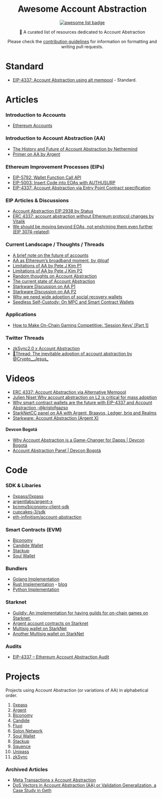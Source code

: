   <h1 align="center">Awesome Account Abstraction</h1>
  <p align="center">
    <a href="https://github.com/sindresorhus/awesome">
      <img alt="awesome list badge" src="https://cdn.rawgit.com/sindresorhus/awesome/d7305f38d29fed78fa85652e3a63e154dd8e8829/media/badge.svg">
    </a>
  </p>

  <p align="center">📖 A curated list of resources dedicated to Account Abstraction</p>
  <p align="center">Please check the <a href="CONTRIBUTING.md">contribution guidelines</a> for information on formatting and writing pull requests.</p>


# Standard

* [EIP-4337: Account Abstraction using alt mempool](https://eips.ethereum.org/EIPS/eip-4337) - Standard.

# Articles

### Introduction to Accounts
* [Ethereum Accounts](https://ethereum.org/en/developers/docs/accounts/)

### Introduction to Account Abstraction (AA)
* [The History and Future of Account Abstraction by Nethermind](https://medium.com/nethermind-eth/the-history-and-future-of-account-abstraction-10cb097ebdc8)
* [Primer on AA by Argent](https://www.argent.xyz/blog/wtf-is-account-abstraction/)

### Ethereum Improvement Processes (EIPs)
* [EIP-5792: Wallet Function Call API](https://eips.ethereum.org/EIPS/eip-5792)
* [EIP-5003: Insert Code into EOAs with AUTHUSURP](https://eips.ethereum.org/EIPS/eip-5003)
* [EIP-4337: Account Abstraction via Entry Point Contract specification](https://eips.ethereum.org/EIPS/eip-4337)

### EIP Articles & Discussions
* [Account Abstraction EIP:2938 by Status](https://our.status.im/account-abstraction-eip-2938/)
* [ERC 4337: account abstraction without Ethereum protocol changes by Vitalik](https://medium.com/infinitism/erc-4337-account-abstraction-without-ethereum-protocol-changes-d75c9d94dc4a)
* [We should be moving beyond EOAs, not enshrining them even further (EIP 3074-related)](https://ethereum-magicians.org/t/we-should-be-moving-beyond-eoas-not-enshrining-them-even-further-eip-3074-related/6538)

### Current Landscape / Thoughts / Threads
* [A brief note on the future of accounts](https://ethresear.ch/t/a-brief-note-on-the-future-of-accounts/12395)
* [AA as Ethereum’s broadband moment, by @loaf](https://mirror.xyz/proofedloaf.eth/uJYBCOXoq0YfhKh0HrfwbA4yNV-jbvoeFiOnXDhs2Gc)
* [Limitations of AA by Pete J Kim P1](https://twitter.com/petejkim/status/1529604590882234368)
* [Limitations of AA by Pete J Kim P2](https://twitter.com/petejkim/status/1527027583254241280)
* [Random thoughts on Account Abstraction](https://hackmd.io/@s0lness/BJUb16Yo9)
* [The current state of Account Abstraction](https://mirror.xyz/plusminushalf.eth/MIThq8Ford5O3b0hDA4LR_tsRteDfazRfpVQXOR3Euk)
* [Starkware Discussion on AA P1](https://community.starknet.io/t/starknet-account-abstraction-model-part-1/781)
* [Starkware Discussion on AA P2](https://community.starknet.io/t/starknet-account-abstraction-model-part-2/839)
* [Why we need wide adoption of social recovery wallets](https://vitalik.ca/general/2021/01/11/recovery.html)
* [Seedless Self-Custody: On MPC and Smart Contract Wallets](https://medium.com/1kxnetwork/wallets-91c7c3457578)

### Applications
* [How to Make On-Chain Gaming Competitive: ‘Session Keys’ [Part 1]](https://mirror.xyz/matchboxdao.eth/VXOvLKIvfXHP-cusKHw55zqlHpvvWwzh_fqm6j48Yek)

### Twitter Threads
* [zkSync2.0 x Account Abstraction](https://twitter.com/zksync/status/1584924198907977728)
* [🧵Thread: The inevitable adoption of account abstraction by @Crypto__Jesus_](https://twitter.com/Crypto__Jesus_/status/1606307436406636547)
  
# Videos

* [ERC 4337: Account Abstraction via Alternative Mempool](https://www.youtube.com/watch?v=eyT6WzJmWyc&ab_channel=ETHGlobal)
* [Julien Niset Why account abstraction on L2 is critical for mass adoption](https://www.youtube.com/watch?v=LpDrT3s9PrY&ab_channel=AmphiPontoise)
* [Why smart contract wallets are the future with EIP-4337 and Account Abstraction -@kristofgazso](https://www.youtube.com/watch?v=LdaoBzwHFkU&ab_channel=ETHDubai) 
* [StarkNetCC panel on AA with Argent, Braavos, Ledger, briq and Realms](https://www.youtube.com/watch?v=sbbVCAB--i4&t=20741s)
* [Starkware: Account Abstraction (Argent X)](https://www.slideshare.net/TinaBregovi/starkware-account-abstraction?next_slideshow=251274463)

#### Devcon Bogotá
* [Why Account Abstraction is a Game-Changer for Dapps | Devcon Bogotá](https://youtu.be/OwppworJGzs)
* [Account Abstraction Panel | Devcon Bogotá](https://youtu.be/WsZBymiyT-8)


# Code

### SDK & Libaries

- [0xpass/0xpass](https://github.com/0xpass/0xpass)
- [argentlabs/argent-x](https://github.com/argentlabs/argent-x)
- [bcnmy/biconomy-client-sdk](https://github.com/bcnmy/biconomy-client-sdk)
- [cupcakes-3/sdk](https://github.com/cupcakes-3/sdk)
- [eth-infinitism/account-abstraction](https://github.com/eth-infinitism/account-abstraction)

### Smart Contracts (EVM)

* [Biconomy](https://github.com/bcnmy/scw-contracts)
* [Candide Wallet](https://github.com/candidelabs/CandideWalletContracts)
* [Stackup](https://github.com/stackup-wallet/stackup)
* [Soul Wallet](https://github.com/proofofsoulprotocol/soul-wallet-contract)

### Bundlers
* [Golang Implementation](https://github.com/stackup-wallet/stackup-bundler)
* [Rust Implementation](https://github.com/Vid201/aa-bundler/) - [blog](https://hackmd.io/@Vid201/aa-bundler-rust)
* [Python Implementation](https://github.com/candidelabs/Candide-bundler-and-paymaster-RPC)

### Starknet
* [Guildly: An implementation for having guilds for on-chain games on Starknet.](https://github.com/Guildly/contracts)
* [Argent account contracts on Starknet](https://github.com/argentlabs/argent-contracts-starknet)
* [Multisig wallet on StarkNet](https://github.com/eqlabs/starknet-multisig/)
* [Another Multisig wallet on StarkNet](https://github.com/sambarnes/cairo-multisig)

### Audits
* [EIP-4337 – Ethereum Account Abstraction Audit](https://blog.openzeppelin.com/eth-foundation-account-abstraction-audit/)

# Projects

Projects using Account Abstraction (or variations of AA) in alphabetical order.

1.  [0xpass](https://0xpass.io/)
2.  [Argent](https://www.argent.xyz/)
2.  [Biconomy](https://www.biconomy.io/)
3.  [Candide](https://www.candidewallet.com/)
5.  [Fluvi](https://fluvi.io/)
6.  [Solon Network](https://www.solon.network/)
6.  [Soul Wallet](https://twitter.com/soulwallet_eth)
7.  [Stackup](https://stackup.sh/)
8.  [Squence](https://sequence.app/)
9.  [Unipass](https://www.unipass.id/)
10. [zkSync](https://zksync.io/)


### Archived Articles

* [Meta Transactions x Account Abstraction](https://hackmd.io/@matt/S1Jg85588)
* [DoS Vectors in Account Abstraction (AA) or Validation Generalization, a Case Study in Geth](https://ethresear.ch/t/dos-vectors-in-account-abstraction-aa-or-validation-generalization-a-case-study-in-geth/7937)